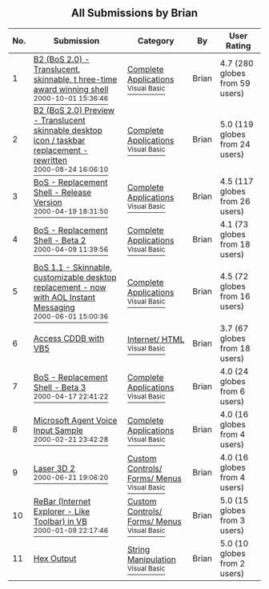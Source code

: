﻿<div align="center">

## All Submissions by Brian

</div>

No.  | Submission | Category | By   | User Rating
---- | ---------- | -------- | ---- | -----------
1 | [B2 \(BoS 2\.0\) \- Translucent, skinnable, t hree\-time award winning shell<br /><sup>2000-10-01 15:36:46</sup>](https://github.com/Planet-Source-Code/brian-b2-bos-2-0-translucent-skinnable-t-hree-time-award-winning-shell__1-11819) | [Complete Applications<br /><sup>Visual Basic</sup>](../ByCategory/complete-applications__1-27.md) | Brian | 4.7 (280 globes from 59 users)
2 | [B2 \(BoS 2\.0\) Preview \- Translucent skinnable desktop icon / taskbar replacement \- rewritten<br /><sup>2000-08-24 16:06:10</sup>](https://github.com/Planet-Source-Code/brian-b2-bos-2-0-preview-translucent-skinnable-desktop-icon-taskbar-replacement-rewritten__1-10985) | [Complete Applications<br /><sup>Visual Basic</sup>](../ByCategory/complete-applications__1-27.md) | Brian | 5.0 (119 globes from 24 users)
3 | [BoS \- Replacement Shell \- Release Version<br /><sup>2000-04-19 18:31:50</sup>](https://github.com/Planet-Source-Code/brian-bos-replacement-shell-release-version__1-7400) | [Complete Applications<br /><sup>Visual Basic</sup>](../ByCategory/complete-applications__1-27.md) | Brian | 4.5 (117 globes from 26 users)
4 | [BoS \- Replacement Shell \- Beta 2<br /><sup>2000-04-09 11:39:56</sup>](https://github.com/Planet-Source-Code/brian-bos-replacement-shell-beta-2__1-7115) | [Complete Applications<br /><sup>Visual Basic</sup>](../ByCategory/complete-applications__1-27.md) | Brian | 4.1 (73 globes from 18 users)
5 | [BoS 1\.1 \- Skinnable, customizable desktop replacement \- now with AOL Instant Messaging<br /><sup>2000-06-01 15:00:36</sup>](https://github.com/Planet-Source-Code/brian-bos-1-1-skinnable-customizable-desktop-replacement-now-with-aol-instant-messaging__1-8541) | [Complete Applications<br /><sup>Visual Basic</sup>](../ByCategory/complete-applications__1-27.md) | Brian | 4.5 (72 globes from 16 users)
6 | [Access CDDB with VB5<br />](https://github.com/Planet-Source-Code/brian-access-cddb-with-vb5__1-1979) | [Internet/ HTML<br /><sup>Visual Basic</sup>](../ByCategory/internet-html__1-34.md) | Brian | 3.7 (67 globes from 18 users)
7 | [BoS \- Replacement Shell \- Beta 3<br /><sup>2000-04-17 22:41:22</sup>](https://github.com/Planet-Source-Code/brian-bos-replacement-shell-beta-3__1-7357) | [Complete Applications<br /><sup>Visual Basic</sup>](../ByCategory/complete-applications__1-27.md) | Brian | 4.0 (24 globes from 6 users)
8 | [Microsoft Agent Voice Input Sample<br /><sup>2000-02-21 23:42:28</sup>](https://github.com/Planet-Source-Code/brian-microsoft-agent-voice-input-sample__1-6208) | [Complete Applications<br /><sup>Visual Basic</sup>](../ByCategory/complete-applications__1-27.md) | Brian | 4.0 (16 globes from 4 users)
9 | [Laser 3D 2<br /><sup>2000-06-21 19:06:20</sup>](https://github.com/Planet-Source-Code/brian-laser-3d-2__1-9119) | [Custom Controls/ Forms/  Menus<br /><sup>Visual Basic</sup>](../ByCategory/custom-controls-forms-menus__1-4.md) | Brian | 4.0 (16 globes from 4 users)
10 | [ReBar \(Internet Explorer \- Like Toolbar\) in VB<br /><sup>2000-01-09 22:17:46</sup>](https://github.com/Planet-Source-Code/brian-rebar-internet-explorer-like-toolbar-in-vb__1-5397) | [Custom Controls/ Forms/  Menus<br /><sup>Visual Basic</sup>](../ByCategory/custom-controls-forms-menus__1-4.md) | Brian | 5.0 (15 globes from 3 users)
11 | [Hex Output<br />](https://github.com/Planet-Source-Code/brian-hex-output__1-62486) | [String Manipulation<br /><sup>Visual Basic</sup>](../ByCategory/string-manipulation__1-5.md) | Brian | 5.0 (10 globes from 2 users)
